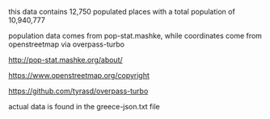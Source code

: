 this data contains 12,750 populated places with a total population of 10,940,777

population data comes from pop-stat.mashke, while coordinates come from openstreetmap via overpass-turbo

http://pop-stat.mashke.org/about/

https://www.openstreetmap.org/copyright

https://github.com/tyrasd/overpass-turbo

actual data is found in the greece-json.txt file
